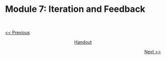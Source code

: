 # Module 7: Iteration and Feedback

<br>

<p align="left"><a href="https://github.com/vennby/ChatGPT-University/blob/main/Prompt%20Engineering/Module%2005.md"><< Previous</a></p>
<p align="center"><a href="https://github.com/vennby/ChatGPT-University/blob/main/Prompt%20Engineering/Handout.md">Handout</a></p>
<p align="right"><a href="https://github.com/vennby/ChatGPT-University/blob/main/Prompt%20Engineering/Module%2007.md">Next >></a></p>
